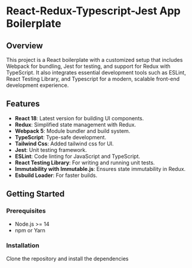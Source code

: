 # React-Redux-Typescript-Jest App Boilerplate

## Overview

This project is a React boilerplate with a customized setup that includes Webpack for bundling, Jest for testing, and support for Redux with TypeScript. It also integrates essential development tools such as ESLint, React Testing Library, and Typescript for a modern, scalable front-end development experience.

## Features

- **React 18**: Latest version for building UI components.
- **Redux**: Simplified state management with Redux.
- **Webpack 5**: Module bundler and build system.
- **TypeScript**: Type-safe development.
- **Tailwind Css**: Added tailwind css for UI.
- **Jest**: Unit testing framework.
- **ESLint**: Code linting for JavaScript and TypeScript.
- **React Testing Library**: For writing and running unit tests.
- **Immutability with Immutable.js**: Ensures state immutability in Redux.
- **Esbuild Loader**: For faster builds.

## Getting Started

### Prerequisites

- Node.js >= 14
- npm or Yarn

### Installation

Clone the repository and install the dependencies
